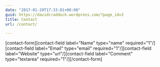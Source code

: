 ```yaml
---
date: "2017-01-29T17:33:01+00:00"
guid: https://davidcraddock.wordpress.com/?page_id=3
title: Contact
url: /contact/

---
```

\[contact-form\]\[contact-field label="Name" type="name" required="1"/\]\[contact-field label="Email" type="email" required="1"/\]\[contact-field label="Website" type="url"/\]\[contact-field label="Comment" type="textarea" required="1"/\]\[/contact-form\]
